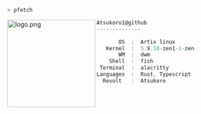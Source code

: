 ```bash
> pfetch
```
<div style="border-radius: 10px;">
  <img align="left" src="https://i.postimg.cc/YqvHHS9V/arona.png" alt="logo.png" width="200" height="200"/>
</div>

```csharp
Atsukoro1@github
--------------

       OS  :  Artix linux
   Kernel  :  5.9.10-zen1-1-zen
       WM  :  dwm
    Shell  :  fish
 Terminal  :  alacritty
Languages  :  Rust, Typescript
  Revolt   :  Atsukoro
```
